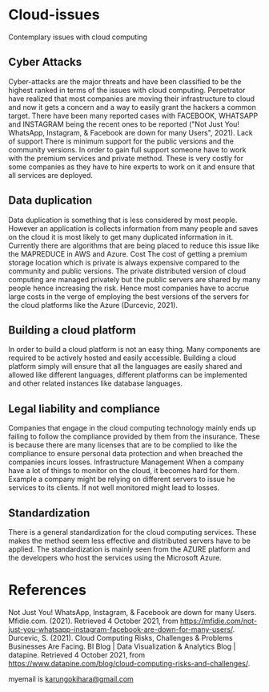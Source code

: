 # Cloud-issues
Contemplary issues with cloud computing 



## Cyber Attacks
Cyber-attacks are the major threats and have been classified to be the highest ranked in terms of the issues with cloud computing. Perpetrator have realized that most companies are moving their infrastructure to cloud and now it gets a concern and a way to easily grant the hackers a common target. There have been many reported cases with FACEBOOK, WHATSAPP and INSTAGRAM being the recent ones to be reported ("Not Just You! WhatsApp, Instagram, & Facebook are down for many Users", 2021).
Lack of support
There is minimum support for the public versions and the community versions. In order to gain full support someone have to work with the premium services and private method. These is very costly for some companies as they have to hire experts to work on it and ensure that all services are deployed. 
## Data duplication
Data duplication is something that is less considered by most people. However an application is collects information from many people and saves on the cloud it is most likely to get many duplicated information in it. Currently there are algorithms that are being placed to reduce this issue like the MAPREDUCE in AWS and Azure. 
Cost
 The cost of getting a premium storage location which is private is always expensive compared to the community and public versions. The private distributed version of cloud computing are managed privately but the public servers are shared by many people hence increasing the risk. Hence most companies have to accrue large costs in the verge of employing the best versions of the servers for the cloud platforms like the Azure (Durcevic, 2021). 
## Building a cloud platform
In order to build a cloud platform is not an easy thing. Many components are required to be actively hosted and easily accessible. Building a cloud platform simply will ensure that all the languages are easily shared and allowed like different languages, different platforms can be implemented and other related instances like database languages. 
## Legal liability and compliance
Companies that engage in the cloud computing technology mainly ends up failing to follow the compliance provided by them from the insurance. These is because there are many licenses that are to be complied to like the compliance to ensure personal data protection and when breached the companies incurs losses. 
Infrastructure Management
When a company have a lot of things to monitor on the cloud, it becomes hard for them. Example a company might be relying on different servers to issue he services to its clients. If not well monitored might lead to losses. 
## Standardization
 There is a general standardization for the cloud computing services. These makes the method seem less effective and distributed servers have to be applied. The standardization is mainly seen from the AZURE platform and the developers who host the services using the Microsoft Azure. 
# References
Not Just You! WhatsApp, Instagram, & Facebook are down for many Users. Mfidie.com. (2021). Retrieved 4 October 2021, from https://mfidie.com/not-just-you-whatsapp-instagram-facebook-are-down-for-many-users/.
Durcevic, S. (2021). Cloud Computing Risks, Challenges & Problems Businesses Are Facing. BI Blog | Data Visualization & Analytics Blog | datapine. Retrieved 4 October 2021, from https://www.datapine.com/blog/cloud-computing-risks-and-challenges/.



myemail is karungokihara@gmail.com
